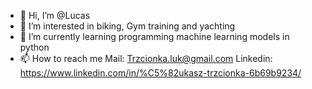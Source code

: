 - 👋 Hi, I’m @Lucas
- 👀 I’m interested in biking, Gym training and yachting
- 🌱 I’m currently learning programming machine learning models in python
- 📫 How to reach me Mail: Trzcionka.luk@gmail.com Linkedin: https://www.linkedin.com/in/%C5%82ukasz-trzcionka-6b69b9234/

<!---
Cioneczka/Cioneczka is a ✨ special ✨ repository because its `README.md` (this file) appears on your GitHub profile.
You can click the Preview link to take a look at your changes.
--->
